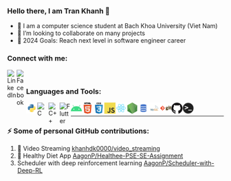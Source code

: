 ### Hello there, I am Tran Khanh 👋

- 🔭 I am a computer science student at Bach Khoa University (Viet Nam)
- 👯 I’m looking to collaborate on many projects
- 🥅 2024 Goals: Reach next level in software engineer career

### Connect with me:

[<img align="left" alt="LinkedIn" width="22px" src="https://cdn.jsdelivr.net/npm/simple-icons@v3/icons/linkedin.svg" />][linkedin]
[<img align="left" alt="Facebook" width="22px" src="https://img.icons8.com/fluent/48/000000/facebook-new.png"/>][facebook]

<br />

### Languages and Tools:
[<img align="left" alt="Python" width="26px" src="https://raw.githubusercontent.com/github/explore/80688e429a7d4ef2fca1e82350fe8e3517d3494d/topics/python/python.png" />][github]
[<img align="left" alt="C" width="26px" src="https://img.icons8.com/color/48/000000/c-programming.png"/>][github]
[<img align="left" alt="C++" width="26px" src="https://img.icons8.com/color/48/000000/c-plus-plus-logo.png"/>][github]
[<img align="left" alt="Flutter" width="26px" src="https://img.icons8.com/color/48/000000/flutter.png"/>][github]
[<img align="left" alt="Android" width="26px" src="https://raw.githubusercontent.com/github/explore/80688e429a7d4ef2fca1e82350fe8e3517d3494d/topics/android/android.png"/>][github]
[<img align="left" alt="HTML5" width="26px" src="https://raw.githubusercontent.com/github/explore/80688e429a7d4ef2fca1e82350fe8e3517d3494d/topics/html/html.png" />][github]
[<img align="left" alt="CSS3" width="26px" src="https://raw.githubusercontent.com/github/explore/80688e429a7d4ef2fca1e82350fe8e3517d3494d/topics/css/css.png" />][github]
[<img align="left" alt="JavaScript" width="26px" src="https://raw.githubusercontent.com/github/explore/80688e429a7d4ef2fca1e82350fe8e3517d3494d/topics/javascript/javascript.png" />][github]
[<img align="left" alt="React" width="26px" src="https://raw.githubusercontent.com/github/explore/80688e429a7d4ef2fca1e82350fe8e3517d3494d/topics/react/react.png" />][github]
[<img align="left" alt="Node.js" width="26px" src="https://raw.githubusercontent.com/github/explore/80688e429a7d4ef2fca1e82350fe8e3517d3494d/topics/nodejs/nodejs.png" />][github]
[<img align="left" alt="SQL" width="26px" src="https://raw.githubusercontent.com/github/explore/80688e429a7d4ef2fca1e82350fe8e3517d3494d/topics/sql/sql.png" />][github]
[<img align="left" alt="MySQL" width="26px" src="https://raw.githubusercontent.com/github/explore/80688e429a7d4ef2fca1e82350fe8e3517d3494d/topics/mysql/mysql.png" />][github]
[<img align="left" alt="Git" width="26px" src="https://raw.githubusercontent.com/github/explore/80688e429a7d4ef2fca1e82350fe8e3517d3494d/topics/git/git.png" />][github]
[<img align="left" alt="GitHub" width="26px" src="https://raw.githubusercontent.com/github/explore/78df643247d429f6cc873026c0622819ad797942/topics/github/github.png" />][github]
[<img align="left" alt="Terminal" width="26px" src="https://raw.githubusercontent.com/github/explore/80688e429a7d4ef2fca1e82350fe8e3517d3494d/topics/terminal/terminal.png" />][github]

<br />

---

### :zap: Some of personal GitHub contributions:
  
<!--START_SECTION:activity-->
1. 🎥 Video Streaming [khanhdk0000/video_streaming](https://github.com/khanhdk0000/video_streaming)
2. 🥗 Healthy Diet App [AagonP/Healthee-PSE-SE-Assignment](https://github.com/AagonP/Healthee-PSE-SE-Assignment)
3. Scheduler with deep reinforcement learning [AagonP/Scheduler-with-Deep-RL](https://github.com/AagonP/Scheduler-with-Deep-RL)
<!--END_SECTION:activity-->


<br />


<!-- <details>
  <summary>:zap: GitHub Stats</summary>

  <img align="left" alt="codeSTACKr's GitHub Stats" src="https://github-readme-stats.codestackr.vercel.app/api?username=codeSTACKr&show_icons=true&hide_border=true" />

</details> -->

[github]: https://github.com/khanhdk0000
[facebook]: https://www.facebook.com/khanhdangdk0000/
[linkedin]: https://www.linkedin.com/in/tran-khanh-dang-6031a8175/
[mail]: khanhtran.dang2000@gmail.com


